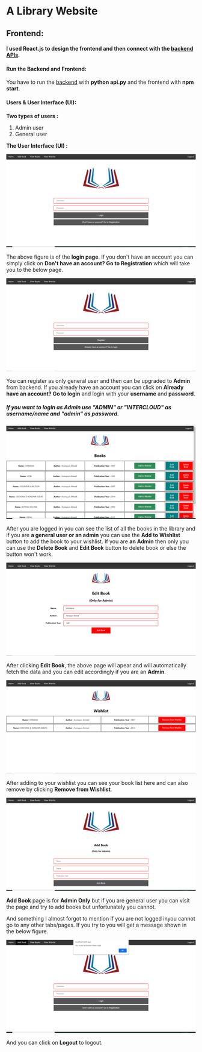# A Library Website

## Frontend:

#### I used React.js to design the frontend and then connect with the [backend APIs](https://github.com/sayeemabdullah/A-Library-Website).

#### Run the Backend and Frontend:

You have to run the [backend](https://github.com/sayeemabdullah/A-Library-Website) with **python api.py** and the frontend with **npm start**.

#### Users & User Interface (UI):

**Two types of users :**

1. Admin user
2. General user 

**The User Interface (UI) :**

![alt text](https://github.com/sayeemabdullah/A-Library-Website-Frontend/blob/main/src/Screenshots/home%20-%20login.png "Login Page")

The above figure is of the **login page**. If you don't have an account you can simply click on **Don't have an account? Go to Registration** which will take you to the below page.

![alt text](https://github.com/sayeemabdullah/A-Library-Website-Frontend/blob/main/src/Screenshots/home-registration.png "Registration Page")

You can register as only general user and then can be upgraded to **Admin** from backend. If you already have an account you can click on **Already have an account? Go to login** and login with your **username** and **password**.

##### If you want to login as Admin use "ADMIN" or "INTERCLOUD" as username/name and "admin" as password.

![alt-text](https://github.com/sayeemabdullah/A-Library-Website-Frontend/blob/main/src/Screenshots/view%20books.png "View Books")

After you are logged in you can see the list of all the books in the library and if you are **a general user or an admin** you can use the **Add to Wishlist** button to add the book to your wishlist. If you are **an Admin** then only you can use the **Delete Book** and **Edit Book** button to delete book or else the button won't work. 

![alt-text](https://github.com/sayeemabdullah/A-Library-Website-Frontend/blob/main/src/Screenshots/edit%20book.png "Edit Book")

After clicking **Edit Book**, the above page will apear and will automatically fetch the data and you can edit accordingly if you are an **Admin**.  

![alt-text](https://github.com/sayeemabdullah/A-Library-Website-Frontend/blob/main/src/Screenshots/view%20wishlist.png "View Wishlist")

After adding to your wishlist you can see your book list here and can also remove by clicking **Remove from Wishlist**.

![alt-text](https://github.com/sayeemabdullah/A-Library-Website-Frontend/blob/main/src/Screenshots/add%20books.png "Add Books")

**Add Book** page is for **Admin Only** but if you are general user you can visit the page and try to add books but unfortunately you cannot.

And something I almost forgot to mention if you are not logged inyou cannot go to any other tabs/pages. If you try to you will get a message shown in the below figure.

![alt-text](https://github.com/sayeemabdullah/A-Library-Website-Frontend/blob/main/src/Screenshots/home_alert.png "Alert")

And you can click on **Logout** to logout.





